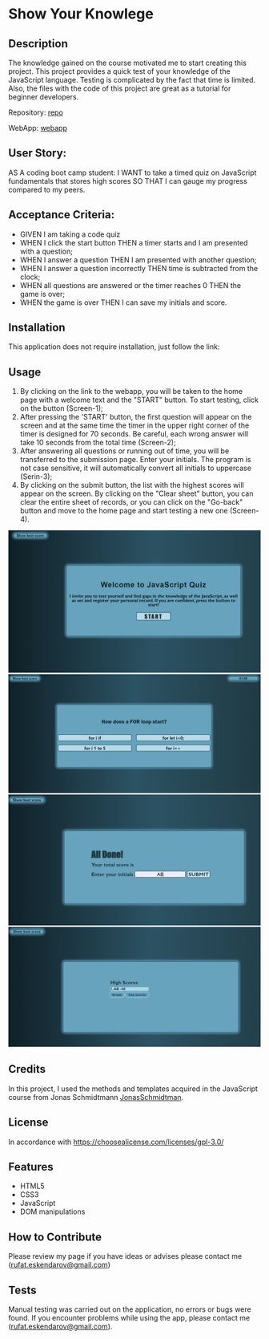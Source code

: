 # Show Your Knowlege

## Description

The knowledge gained on the course motivated me to start creating this project. This project provides a quick test of your knowledge of the JavaScript language. Testing is complicated by the fact that time is limited. Also, the files with the code of this project are great as a tutorial for beginner developers.

Repository: [repo](https://github.com/RufatEskendarov/show-your-knowlege)

WebApp: [webapp](https://rufateskendarov.github.io/show-your-knowlege/)

## User Story:

AS A coding boot camp student:
I WANT to take a timed quiz on JavaScript fundamentals that stores high scores
SO THAT I can gauge my progress compared to my peers.

## Acceptance Criteria:

- GIVEN I am taking a code quiz
- WHEN I click the start button
  THEN a timer starts and I am presented with a question;
- WHEN I answer a question
  THEN I am presented with another question;
- WHEN I answer a question incorrectly
  THEN time is subtracted from the clock;
- WHEN all questions are answered or the timer reaches 0
  THEN the game is over;
- WHEN the game is over
  THEN I can save my initials and score.

## Installation

This application does not require installation, just follow the link:

## Usage

1. By clicking on the link to the webapp, you will be taken to the home page with a welcome text and the "START" button. To start testing, click on the button (Screen-1);
2. After pressing the 'START' button, the first question will appear on the screen and at the same time the timer in the upper right corner of the timer is designed for 70 seconds. Be careful, each wrong answer will take 10 seconds from the total time (Screen-2);
3. After answering all questions or running out of time, you will be transferred to the submission page. Enter your initials. The program is not case sensitive, it will automatically convert all initials to uppercase (Serin-3);
4. By clicking on the submit button, the list with the highest scores will appear on the screen. By clicking on the "Clear sheet" button, you can clear the entire sheet of records, or you can click on the "Go-back" button and move to the home page and start testing a new one (Screen-4).

![Screen-1](./Screenshots/Screen-1.PNG)
![Screen-2](./Screenshots/Screen-2.PNG)
![Screen-3](./Screenshots/Screen-3.PNG)
![Screen-4](./Screenshots/Screen-4.PNG)

## Credits

In this project, I used the methods and templates acquired in the JavaScript course from Jonas Schmidtmann [JonasSchmidtman](https://www.udemy.com/course/the-complete-javascript-course/).

## License

In accordance with https://choosealicense.com/licenses/gpl-3.0/

## Features

- HTML5
- CSS3
- JavaScript
- DOM manipulations

## How to Contribute

Please review my page if you have ideas or advises please contact me (rufat.eskendarov@gmail.com)

## Tests

Manual testing was carried out on the application, no errors or bugs were found. If you encounter problems while using the app, please contact me (rufat.eskendarov@gmail.com).
